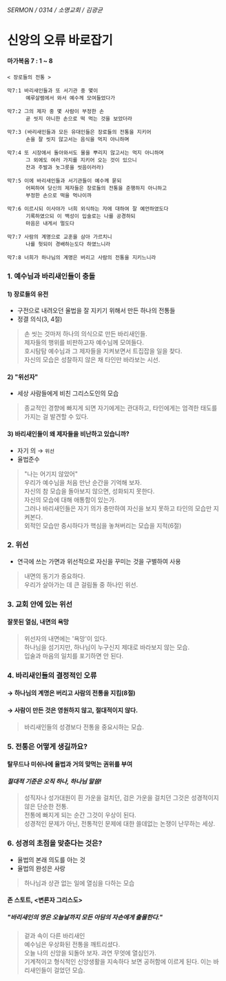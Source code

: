 ###### *SERMON* / *0314* / *소명교회* / *김광균*

# 신앙의 오류 바로잡기

#### 마가복음 7 : 1 ~ 8

```word
< 장로들의 전통 >

막7:1 바리새인들과 또 서기관 중 몇이
      예루살렘에서 와서 예수께 모여들었다가

막7:2 그의 제자 중 몇 사람이 부정한 손
      곧 씻지 아니한 손으로 떡 먹는 것을 보았더라

막7:3 (바리새인들과 모든 유대인들은 장로들의 전통을 지키어
      손을 잘 씻지 않고서는 음식을 먹지 아니하며

막7:4 또 시장에서 돌아와서도 물을 뿌리지 않고서는 먹지 아니하며
      그 외에도 여러 가지를 지키어 오는 것이 있으니
      잔과 주발과 놋그릇을 씻음이러라)

막7:5 이에 바리새인들과 서기관들이 예수께 묻되
      어찌하여 당신의 제자들은 장로들의 전통을 준행하지 아니하고
      부정한 손으로 떡을 먹나이까

막7:6 이르시되 이사야가 너희 외식하는 자에 대하여 잘 예언하였도다
      기록하였으되 이 백성이 입술로는 나를 공경하되
      마음은 내게서 멀도다

막7:7 사람의 계명으로 교훈을 삼아 가르치니
      나를 헛되이 경배하는도다 하였느니라

막7:8 너희가 하나님의 계명은 버리고 사람의 전통을 지키느니라
```

### 1. 예수님과 바리새인들이 충돌

#### 1) 장로들의 유전

* 구전으로 내려오던 율법을 잘 지키기 위해서 만든 하나의 전통들
* 정결 의식(3, 4절)
> 손 씻는 것마저 하나의 의식으로 만든 바리새인들.  
> 제자들의 행위를 비판하고자 예수님께 모여들다.  
> 호시탐탐 예수님과 그 제자들을 지켜보면서 트집잡을 일을 찾다.  
> 자신의 모습은 성찰하지 않은 채 타인만 바라보는 시선.

#### 2) "위선자"

* 세상 사람들에게 비친 그리스도인의 모습
> 종교적인 경향에 빠지게 되면 자기에게는 관대하고, 타인에게는 엄격한 태도를 가지는 걸 발견할 수 있다.

#### 3) 바리새인들이 왜 제자들을 비난하고 있습니까?

* 자기 의 → `위선`
* 율법준수
> "나는 어기지 않았어"  
> 우리가 예수님을 처음 만난 순간을 기억해 보자.  
> 자신의 참 모습을 돌아보지 않으면, 성화되지 못한다.  
> 자신의 모습에 대해 애통함이 있는가.  
> 그러나 바리새인들은 자기 의가 충만하여 자신을 보지 못하고 타인의 모습만 지켜본다.  
> 외적인 모습만 중시하다가 핵심을 놓쳐버리는 모습을 지적(6절)

### 2. 위선

* 연극에 쓰는 가면과 위선적으로 자신을 꾸미는 것을 구별하여 사용
> 내면의 동기가 중요하다.  
> 우리가 살아가는 데 큰 걸림돌 중 하나인 위선.

### 3. 교회 안에 있는 위선

#### 잘못된 열심, 내면의 욕망

> 위선자의 내면에는 '욕망'이 있다.  
> 하나님을 섬기지만, 하나님이 누구신지 제대로 바라보지 않는 모습.  
> 입술과 마음의 일치를 포기하면 안 된다.

### 4. 바리새인들의 결정적인 오류

#### → 하나님의 계명은 버리고 사람의 전통을 지킴(8절)

#### → 사람이 만든 것은 영원하지 않고, 절대적이지 않다.

> 바리새인들의 성경보다 전통을 중요시하는 모습.  

### 5. 전통은 어떻게 생길까요?

#### 탈무드나 미쉬나에 율법과 거의 맞먹는 권위를 부여

#### *절대적 기준은 오직 하나, 하나님 말씀!*

> 성직자나 성가대원이 흰 가운을 걸치던, 검은 가운을 걸치던 그것은 성경적이지 않은 단순한 전통.  
> 전통에 빠지게 되는 순간 그것이 우상이 된다.  
> 성경적인 문제가 아닌, 전통적인 문제에 대한 쓸데없는 논쟁이 난무하는 세상.

### 6. 성경의 초점을 맞춘다는 것은?

* 율법의 본래 의도를 아는 것
* 율법의 완성은 사랑

> 하나님과 상관 없는 일에 열심을 다하는 모습

#### 존 스토트, <변론자 그리스도>

##### "바리새인의 영은 오늘날까지 모든 아담의 자손에게 출몰한다."

> 겉과 속이 다른 바리새인  
> 예수님은 우상화된 전통을 깨트리셨다.  
> 오늘 나의 신앙을 되돌아 보자. 과연 무엇에 열심인가.  
> 기계적이고 형식적인 신앙생활을 지속하다 보면 공허함에 이르게 된다.
> 이는 바리새인들이 걸었던 모습.
